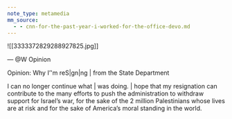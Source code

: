 ```yaml
---
note_type: metamedia
mm_source:
  - - cnn-for-the-past-year-i-worked-for-the-office-devo.md
---
```


![[3333372829288927825.jpg]]

— @W Opinion

Opinion: Why I’'m reS|gn|ng |
from the State Department

I can no longer continue what | was doing. |
hope that my resignation can contribute to
the many efforts to push the administration to
withdraw support for Israel’s war, for the sake
of the 2 million Palestinians whose lives are at
risk and for the sake of America’s moral
standing in the world.

